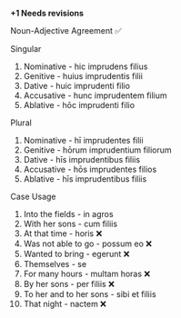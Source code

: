 **+1 Needs revisions**

Noun-Adjective Agreement ✅

Singular
1. Nominative - hic imprudens filius
2. Genitive - huius imprudentis filii
3. Dative - huic imprudenti filio
4. Accusative - hunc imprudentem filium
5. Ablative - hōc imprudenti filio

Plural
1. Nominative - hī imprudentes filii
2. Genitive - hōrum imprudentium filiorum
3. Dative - hīs imprudentibus filiis
4. Accusative - hōs imprudentes filios
5. Ablative - hīs imprudentibus filiis

Case Usage
1. Into the fields - in agros
2. With her sons - cum filiis
3. At that time - horis ❌
4. Was not able to go - possum eo ❌
5. Wanted to bring - egerunt ❌
6. Themselves - se
7. For many hours - multam horas ❌
8. By her sons - per filiis ❌
9. To her and to her sons - sibi et filiis
10. That night - nactem ❌
